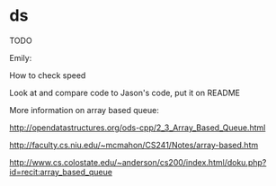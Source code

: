 # ds
TODO

Emily: 

How to check speed

Look at and compare code to Jason's code, put it on README



More information on array based queue:

http://opendatastructures.org/ods-cpp/2_3_Array_Based_Queue.html

http://faculty.cs.niu.edu/~mcmahon/CS241/Notes/array-based.htm

http://www.cs.colostate.edu/~anderson/cs200/index.html/doku.php?id=recit:array_based_queue
